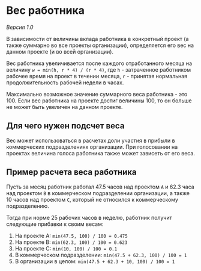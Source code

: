 # Вес работника

*Версия 1.0*
 
В зависимости от величины вклада работника в конкретный проект (а также суммарно во все проекты организации), определяется его вес на данном проекте (и во всей организации).

Вес работника увеличивается после каждого отработанного месяца на величину `w = min(h, r * 4) / (r * 4)`, где `h` - затраченное работником рабочее время на проект в течении месяца, `r` - принятая нормальная продолжительность рабочей недели в часах.

Максимально возможное значение суммарного веса работника - это 100. Если вес работника на проекте достиг величины 100, то он больше не может быть увеличен на данном проекте.


## Для чего нужен подсчет веса

Вес может использоваться в расчетах доли участия в прибыли в коммерческих подразделениях организации. При голосовании на проектах величина голоса работника также может зависеть от его веса.


## Пример расчета веса работника

Пусть за месяц работник работал 47.5 часов над проектом `A` и 62.3 часа над проектом `B` в коммерческом подразделении организации, а также 10 часов над проектом `C`, который не относился к коммерческому подразделению.

Тогда при норме 25 рабочих часов в неделю, работник получит следующие прибавки к своим весам:

  1. На проекте A: `min(47.5, 100) / 100 = 0.475`
  2. На проекте B: `min(62.3, 100) / 100 = 0.623`
  3. На проекте C: `min(10, 100) / 100 = 0.1`
  4. В коммерческом подразделении: `min(47.5 + 62.3, 100) / 100 = 1`
  5. В организации в целом: `min(47.5 + 62.3 + 10, 100) / 100 = 1`
